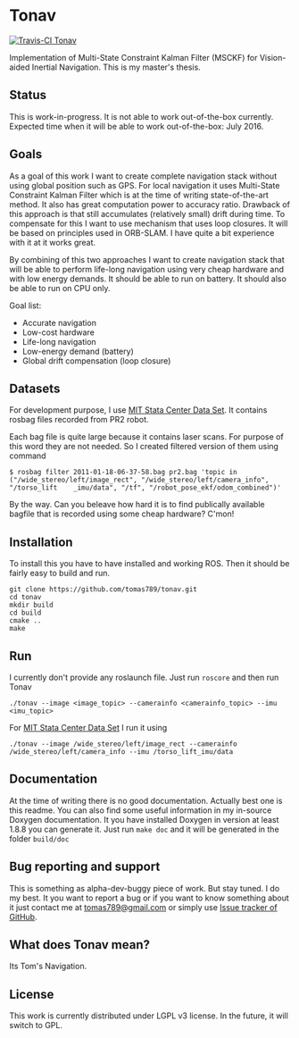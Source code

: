 # Tonav

[![Travis-CI Tonav][2]][1]

  [1]: https://travis-ci.org/tomas789/tonav/branches
  [2]: https://travis-ci.org/tomas789/tonav.svg?branch=master (Travis-CI Tonav)

Implementation of Multi-State Constraint Kalman Filter (MSCKF) for Vision-aided Inertial Navigation. This is my master's thesis.

## Status

This is work-in-progress. It is not able to work out-of-the-box currently. Expected time when it will be able to work out-of-the-box: July 2016.

## Goals

As a goal of this work I want to create complete navigation stack without using global position such as GPS. For local navigation it uses Multi-State Constraint Kalman Filter which is at the time of writing state-of-the-art method. It also has great computation power to accuracy ratio. Drawback of this approach is that still accumulates (relatively small) drift during time. To compensate for this I want to use mechanism that uses loop closures. It will be based on principles used in ORB-SLAM. I have quite a bit experience with it at it works great.

By combining of this two approaches I want to create navigation stack that will be able to perform life-long navigation using very cheap hardware and with low energy demands. It should be able to run on battery. It should also be able to run on CPU only.

Goal list:
 - Accurate navigation
 - Low-cost hardware
 - Life-long navigation
 - Low-energy demand (battery)
 - Global drift compensation (loop closure)

## Datasets

For development purpose, I use [MIT Stata Center Data Set](http://projects.csail.mit.edu/stata/index.php). It contains rosbag files recorded from PR2 robot. 

Each bag file is quite large because it contains laser scans. For purpose of this word they are not needed. So I created filtered version of them using command 

`$ rosbag filter 2011-01-18-06-37-58.bag pr2.bag 'topic in ("/wide_stereo/left/image_rect", "/wide_stereo/left/camera_info", "/torso_lift    _imu/data", "/tf", "/robot_pose_ekf/odom_combined")'`

By the way. Can you beleave how hard it is to find publically available bagfile that is recorded using some cheap hardware? C'mon!

## Installation

To install this you have to have installed and working ROS. Then it should be fairly easy to build and run.

```
git clone https://github.com/tomas789/tonav.git
cd tonav
mkdir build
cd build
cmake ..
make
```

## Run

I currently don't provide any roslaunch file. Just run `roscore` and then run Tonav

```
./tonav --image <image_topic> --camerainfo <camerainfo_topic> --imu <imu_topic>
```

For [MIT Stata Center Data Set](http://projects.csail.mit.edu/stata/index.php) I run it using

```
./tonav --image /wide_stereo/left/image_rect --camerainfo /wide_stereo/left/camera_info --imu /torso_lift_imu/data
```

## Documentation

At the time of writing there is no good documentation. Actually best one is this readme. You can also find some useful information in my in-source Doxygen documentation. It you have installed Doxygen in version at least 1.8.8 you can generate it. Just run `make doc` and it will be generated in the folder `build/doc`

## Bug reporting and support

This is something as alpha-dev-buggy piece of work. But stay tuned. I do my best. It you want to report a bug or if you want to know something about it just contact me at tomas789@gmail.com or simply use [Issue tracker of GitHub](https://github.com/tomas789/tonav/issues).

## What does Tonav mean?

Its Tom's Navigation.

## License

This work is currently distributed under LGPL v3 license. In the future, it will switch to GPL.

